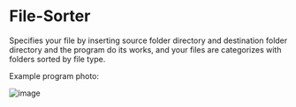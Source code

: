 # File-Sorter
Specifies your file by inserting source folder directory and destination folder directory and the program do its works, and your files are categorizes with folders sorted by file type. 


Example program photo:

![image](https://github.com/pigmanms/File-Sorter/assets/74660767/ab7b783a-88e9-4ba5-a76c-7b455f830997)



